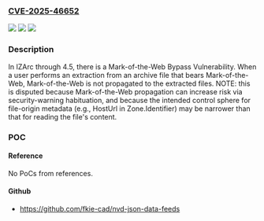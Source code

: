 ### [CVE-2025-46652](https://cve.mitre.org/cgi-bin/cvename.cgi?name=CVE-2025-46652)
![](https://img.shields.io/static/v1?label=Product&message=IZArc&color=blue)
![](https://img.shields.io/static/v1?label=Version&message=0%20&color=brightgreen)
![](https://img.shields.io/static/v1?label=Vulnerability&message=CWE-830%20Inclusion%20of%20Web%20Functionality%20from%20an%20Untrusted%20Source&color=brightgreen)

### Description

In IZArc through 4.5, there is a Mark-of-the-Web Bypass Vulnerability. When a user performs an extraction from an archive file that bears Mark-of-the-Web, Mark-of-the-Web is not propagated to the extracted files. NOTE: this is disputed because Mark-of-the-Web propagation can increase risk via security-warning habituation, and because the intended control sphere for file-origin metadata (e.g., HostUrl in Zone.Identifier) may be narrower than that for reading the file's content.

### POC

#### Reference
No PoCs from references.

#### Github
- https://github.com/fkie-cad/nvd-json-data-feeds

